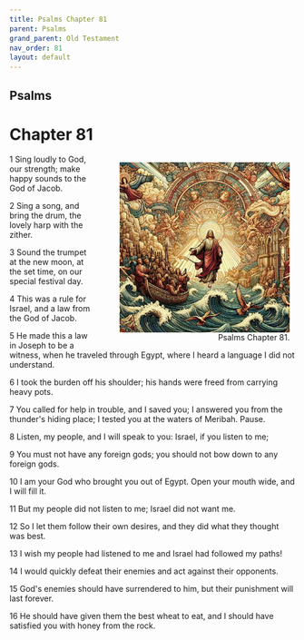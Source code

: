 ```yaml
---
title: Psalms Chapter 81
parent: Psalms
grand_parent: Old Testament
nav_order: 81
layout: default
---
```


## Psalms

# Chapter 81

<figure style="float: right; margin-right: 10px;">
    <img src="/assets/Image/Psalms/500/81.jpg" alt="Psalms Chapter 81" style="width: 300px; height: 300px; float: right;padding-left: 10px;"/>
    <figcaption style="clear: both;text-align: right;">Psalms Chapter 81.</figcaption>
</figure>
1 Sing loudly to God, our strength; make happy sounds to the God of Jacob.

2 Sing a song, and bring the drum, the lovely harp with the zither.

3 Sound the trumpet at the new moon, at the set time, on our special festival day.

4 This was a rule for Israel, and a law from the God of Jacob.

5 He made this a law in Joseph to be a witness, when he traveled through Egypt, where I heard a language I did not understand.

6 I took the burden off his shoulder; his hands were freed from carrying heavy pots.

7 You called for help in trouble, and I saved you; I answered you from the thunder's hiding place; I tested you at the waters of Meribah. Pause.

8 Listen, my people, and I will speak to you: Israel, if you listen to me;

9 You must not have any foreign gods; you should not bow down to any foreign gods.

10 I am your God who brought you out of Egypt. Open your mouth wide, and I will fill it.

11 But my people did not listen to me; Israel did not want me.

12 So I let them follow their own desires, and they did what they thought was best.

13 I wish my people had listened to me and Israel had followed my paths!

14 I would quickly defeat their enemies and act against their opponents.

15 God's enemies should have surrendered to him, but their punishment will last forever.

16 He should have given them the best wheat to eat, and I should have satisfied you with honey from the rock.


